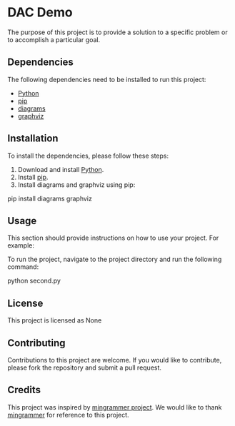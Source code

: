 # DAC Demo

The purpose of this project is to provide a solution to a specific problem or to accomplish a particular goal.

## Dependencies

The following dependencies need to be installed to run this project:

* [Python](https://www.python.org/downloads/)
* [pip](https://pip.pypa.io/en/stable/installation/)
* [diagrams](https://pypi.org/project/diagrams/)
* [graphviz](https://graphviz.org/download/)

## Installation

To install the dependencies, please follow these steps:

1. Download and install [Python](https://www.python.org/downloads/).
2. Install [pip](https://pip.pypa.io/en/stable/installation/).
3. Install diagrams and graphviz using pip:

pip install diagrams graphviz

## Usage

This section should provide instructions on how to use your project. For example:

To run the project, navigate to the project directory and run the following command:

python second.py


## License

This project is licensed as None

## Contributing

Contributions to this project are welcome. If you would like to contribute, please fork the repository and submit a pull request. 

## Credits

This project was inspired by [mingrammer project](https://github.com/mingrammer/diagrams). We would like to thank [mingrammer](https://diagrams.mingrammer.com/) for reference to this project.




